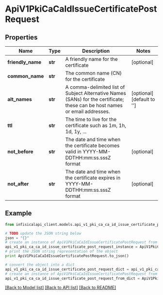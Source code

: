 # ApiV1PkiCaCaIdIssueCertificatePostRequest


## Properties
Name | Type | Description | Notes
------------ | ------------- | ------------- | -------------
**friendly_name** | **str** | A friendly name for the certificate | [optional] 
**common_name** | **str** | The common name (CN) for the certificate | 
**alt_names** | **str** | A comma-delimited list of Subject Alternative Names (SANs) for the certificate; these can be host names or email addresses. | [optional] [default to '']
**ttl** | **str** | The time to live for the certificate such as 1m, 1h, 1d, 1y, ... | 
**not_before** | **str** | The date and time when the certificate becomes valid in YYYY-MM-DDTHH:mm:ss.sssZ format | [optional] 
**not_after** | **str** | The date and time when the certificate expires in YYYY-MM-DDTHH:mm:ss.sssZ format | [optional] 

## Example

```python
from infisicalapi_client.models.api_v1_pki_ca_ca_id_issue_certificate_post_request import ApiV1PkiCaCaIdIssueCertificatePostRequest

# TODO update the JSON string below
json = "{}"
# create an instance of ApiV1PkiCaCaIdIssueCertificatePostRequest from a JSON string
api_v1_pki_ca_ca_id_issue_certificate_post_request_instance = ApiV1PkiCaCaIdIssueCertificatePostRequest.from_json(json)
# print the JSON string representation of the object
print ApiV1PkiCaCaIdIssueCertificatePostRequest.to_json()

# convert the object into a dict
api_v1_pki_ca_ca_id_issue_certificate_post_request_dict = api_v1_pki_ca_ca_id_issue_certificate_post_request_instance.to_dict()
# create an instance of ApiV1PkiCaCaIdIssueCertificatePostRequest from a dict
api_v1_pki_ca_ca_id_issue_certificate_post_request_from_dict = ApiV1PkiCaCaIdIssueCertificatePostRequest.from_dict(api_v1_pki_ca_ca_id_issue_certificate_post_request_dict)
```
[[Back to Model list]](../README.md#documentation-for-models) [[Back to API list]](../README.md#documentation-for-api-endpoints) [[Back to README]](../README.md)


